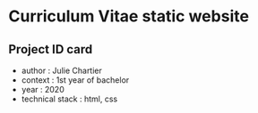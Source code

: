 # Curriculum Vitae static website

## Project ID card
- author : Julie Chartier
- context : 1st year of bachelor
- year : 2020
- technical stack : html, css